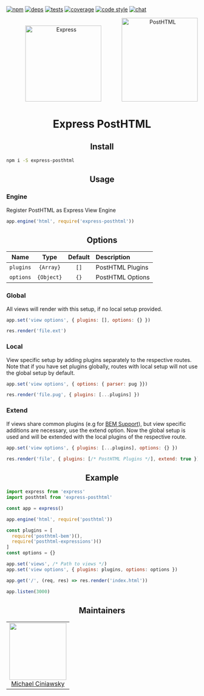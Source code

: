 [![npm][npm]][npm-url]
[![deps][deps]][deps-url]
[![tests][tests]][tests-url]
[![coverage][cover]][cover-url]
[![code style][style]][style-url]
[![chat][chat]][chat-badge]

<div align="center">
  <img width="200" height="200" title="Express" hspace="50" src="https://i.cloudup.com/zfY6lL7eFa-3000x3000.png">
  <a href="https://github.com/posthtml/posthtml">
    <img width="200" height="220" title="PostHTML" src="http://posthtml.github.io/posthtml/logo.svg">
  </a>
  <h1>Express PostHTML</h1>
</div>

<h2 align="center">Install</h2>

```bash
npm i -S express-posthtml
```

<h2 align="center">Usage</h2>

### Engine

Register PostHTML as Express View Engine

```js
app.engine('html', require('express-posthtml'))
```

<h2 align="center">Options</h2>

|Name|Type|Default|Description|
|:--:|:--:|:-----:|:----------|
|`plugins`|`{Array}`|`[]`|PostHTML Plugins|
|`options`|`{Object}`|`{}`|PostHTML Options|

### Global

All views will render with this setup, if no local setup provided.

```js
app.set('view options', { plugins: [], options: {} })
```

```js
res.render('file.ext')
```

### Local

View specific setup by adding plugins separately to the respective routes. Note that if you have set plugins globally, routes with local setup will not use the global setup by default.

```js
app.set('view options', { options: { parser: pug }})
```

```js
res.render('file.pug', { plugins: [...plugins] })
```

### Extend

If views share common plugins (e.g for [BEM Support][bem]), but view specific additions are necessary, use the extend option. Now the global setup is used and will be extended with the local plugins of the respective route.

[bem]: https://github.com/rajdee/posthtml-bem

```js
app.set('view options', { plugins: [...plugins], options: {} })
```

```js
res.render('file', { plugins: [/* PostHTML Plugins */], extend: true })
```

<h2 align="center">Example</h2>

```js
import express from 'express'
import posthtml from 'express-posthtml'

const app = express()

app.engine('html', require('posthtml'))

const plugins = [
  require('posthtml-bem')(),
  require('posthtml-expressions')()
]
const options = {}

app.set('views', /* Path to views */)
app.set('view options', { plugins: plugins, options: options })

app.get('/', (req, res) => res.render('index.html'))

app.listen(3000)
```

<h2 align="center">Maintainers</h2>

<table>
  <tbody>
   <tr>
    <td align="center">
      <img width="150 height="150"
      src="https://avatars.githubusercontent.com/u/5419992?v=3&s=150">
      <br />
      <a href="https://github.com/michael-ciniawsky">Michael Ciniawsky</a>
    </td>
   </tr>
  <tbody>
</table>

[npm]: https://img.shields.io/npm/v/express-posthtml.svg
[npm-url]: https://npmjs.com/package/express-posthtml

[node]: https://img.shields.io/node/v/postcss-load-plugins.svg
[node-url]: https://nodejs.org/

[deps]: https://david-dm.org/posthtml/express-posthtml.svg
[deps-url]: https://david-dm.org/posthtml/express-posthtml

[style]: https://img.shields.io/badge/code%20style-standard-yellow.svg
[style-url]: http://standardjs.com/

[tests]: http://img.shields.io/travis/posthtml/express-posthtml.svg
[tests-url]: https://travis-ci.org/posthtml/express-posthtml

[cover]: https://coveralls.io/repos/github/posthtml/express-posthtml/badge.svg
[cover-url]: https://coveralls.io/github/posthtml/express-posthtml

[chat]: https://badges.gitter.im/posthtml/posthtml.svg
[chat-badge]: https://gitter.im/posthtml/posthtml?utm_source=badge&utm_medium=badge&utm_campaign=pr-badge&utm_content=badge"

